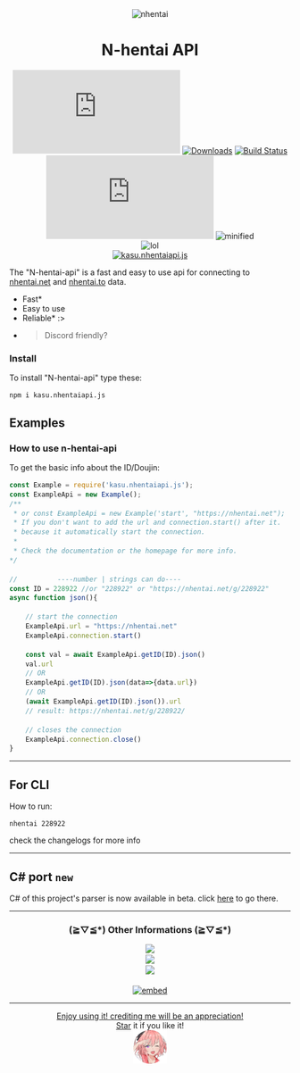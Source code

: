 <div align="center">
<img src="https://i.redd.it/fkg9yip5yyl21.png" height="140px" title="nhentai"/>
<h1>N-hentai API</h1>
<p>

[![stable version](https://img.shields.io/npm/v/kasu.nhentaiapi.js?color=green&label=stable%20version&style=for-the-badge)](https://ichimakikasura.github.io/kasu.nhentaiapi.js/changelogs#370)
[![Downloads](https://img.shields.io/npm/dt/kasu.nhentaiapi.js.svg?maxAge=3600&style=for-the-badge)](https://ichimakikasura.github.io/kasu.nhentaiapi.js/)
[![Build Status](https://img.shields.io/travis/IchimakiKasura/kasu.nhentaiapi.js.svg?style=for-the-badge)](https://app.travis-ci.com/IchimakiKasura/kasu.nhentaiapi.js)
![Snyk Vulnerabilities for npm package](https://img.shields.io/snyk/vulnerabilities/npm/kasu.nhentaiapi.js?style=for-the-badge)
![minified](https://img.shields.io/badge/-minified%20-gray?style=for-the-badge "^3.0.0 versions are now already MINIFIED!")<br/>
![lol](https://img.shields.io/badge/-Astolfo--chan%20is%20very%20happy%20that%20you%20are%20well%20cultured%20to%20use%20this-ff1100?style=for-the-badge "unofficial api of nhentai")<br>
[![kasu.nhentaiapi.js](https://snyk.io/advisor/npm-package/kasu.nhentaiapi.js/badge.svg)](https://snyk.io/advisor/npm-package/kasu.nhentaiapi.js "bruh")
</div>

The "N-hentai-api" is a fast and easy to use api for connecting to [nhentai.net]("https://nhentai.net/") and [nhentai.to]("https://nhentai.to/") data.
* Fast*
* Easy to use
* Reliable* :>
* > Discord friendly?

### Install
To install "N-hentai-api" type these:
```
npm i kasu.nhentaiapi.js
```
## Examples
### How to use n-hentai-api
To get the basic info about the ID/Doujin:
```js
const Example = require('kasu.nhentaiapi.js');
const ExampleApi = new Example();
/**
 * or const ExampleApi = new Example('start', "https://nhentai.net");
 * If you don't want to add the url and connection.start() after it.
 * because it automatically start the connection.
 * 
 * Check the documentation or the homepage for more info.
*/

//          ----number | strings can do----
const ID = 228922 //or "228922" or "https://nhentai.net/g/228922"
async function json(){

    // start the connection
    ExampleApi.url = "https://nhentai.net"
    ExampleApi.connection.start()

    const val = await ExampleApi.getID(ID).json()
    val.url
    // OR
    ExampleApi.getID(ID).json(data=>{data.url})
    // OR
    (await ExampleApi.getID(ID).json()).url
    // result: https://nhentai.net/g/228922/

    // closes the connection
    ExampleApi.connection.close()
}
```
---
## For CLI
How to run:
    
    nhentai 228922 

check the changelogs for more info

---
## C# port `new`
C# of this project's parser is now available in beta. click [here](https://github.com/IchimakiKasura/kasu.nhentaiapi.cs) to go there.

---

<div align="center">

<h3> (≧▽≦*) Other Informations (≧▽≦*)</h3>

[![](https://user-images.githubusercontent.com/80595346/137737347-4585f4d6-a590-43e5-af3e-1a3b489886f6.png)](https://ichimakikasura.github.io/kasu.nhentaiapi.js/licenses "MIT Licence")<br/>
[![](https://user-images.githubusercontent.com/80595346/137737333-90ca92bc-5d01-4119-b5c4-d76a4867946d.png)](https://ichimakikasura.github.io/kasu.nhentaiapi.js/documentation "API Documentation")<br/>
[![](https://user-images.githubusercontent.com/80595346/137737338-26bd22d1-370f-4521-858e-5abd34b8fade.png)](https://ichimakikasura.github.io/kasu.nhentaiapi.js/changelogs "Update History")<br/><br/>
<a href="https://ichimakikasura.github.io/kasu.nhentaiapi.js/" title="Homepage"><img src="https://ichimakikasura.github.io/kasu.nhentaiapi.js/other/previewLink.png" width="55%" alt="embed"><br/>
<hr>
Enjoy using it! crediting me will be an appreciation!<br/>
<a href="https://github.com/IchimakiKasura/kasu.nhentaiapi.js" title="Star it!">Star</a> it if you like it!<br/>
<img src="https://raw.githubusercontent.com/IchimakiKasura/IchimakiKasura/main/astorufo.png" title="Created by Ichimaki" height="60"/>